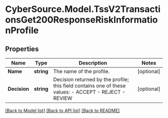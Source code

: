 # CyberSource.Model.TssV2TransactionsGet200ResponseRiskInformationProfile
## Properties

Name | Type | Description | Notes
------------ | ------------- | ------------- | -------------
**Name** | **string** | The name of the profile.  | [optional] 
**Decision** | **string** | Decision returned by the profile; this field contains one of these values: - ACCEPT - REJECT - REVIEW  | [optional] 

[[Back to Model list]](../README.md#documentation-for-models) [[Back to API list]](../README.md#documentation-for-api-endpoints) [[Back to README]](../README.md)


